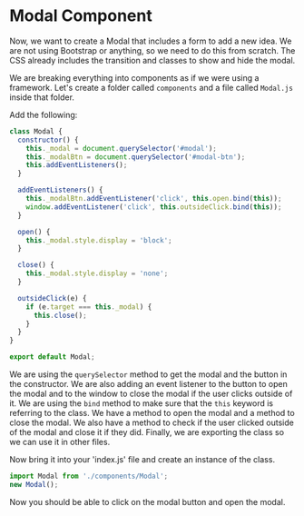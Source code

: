 # Modal Component

Now, we want to create a Modal that includes a form to add a new idea. We are not using Bootstrap or anything, so we need to do this from scratch. The CSS already includes the transition and classes to show and hide the modal.

We are breaking everything into components as if we were using a framework. Let's create a folder called `components` and a file called `Modal.js` inside that folder.

Add the following:

```js
class Modal {
  constructor() {
    this._modal = document.querySelector('#modal');
    this._modalBtn = document.querySelector('#modal-btn');
    this.addEventListeners();
  }

  addEventListeners() {
    this._modalBtn.addEventListener('click', this.open.bind(this));
    window.addEventListener('click', this.outsideClick.bind(this));
  }

  open() {
    this._modal.style.display = 'block';
  }

  close() {
    this._modal.style.display = 'none';
  }

  outsideClick(e) {
    if (e.target === this._modal) {
      this.close();
    }
  }
}

export default Modal;
```

We are using the `querySelector` method to get the modal and the button in the constructor. We are also adding an event listener to the button to open the modal and to the window to close the modal if the user clicks outside of it. We are using the `bind` method to make sure that the `this` keyword is referring to the class. We have a method to open the modal and a method to close the modal. We also have a method to check if the user clicked outside of the modal and close it if they did. Finally, we are exporting the class so we can use it in other files.

Now bring it into your 'index.js' file and create an instance of the class.

```js
import Modal from './components/Modal';
new Modal();
```

Now you should be able to click on the modal button and open the modal.

